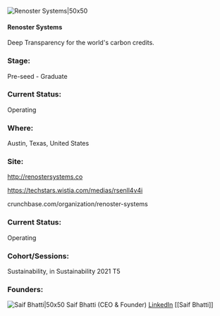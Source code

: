 

![Renoster Systems|50x50](https://apimg.techstars.com/connect/images/image_files/629eaf99cd87f60008d49b92/original/1_renoster-dtlc.png)

#### Renoster Systems
Deep Transparency for the world's carbon credits.

### Stage: 
Pre-seed - Graduate 

### Current Status: 
Operating

### Where:
Austin, Texas, United States

### Site:
http://renostersystems.co

https://techstars.wistia.com/medias/rsenll4v4i

crunchbase.com/organization/renoster-systems

### Current Status: 
Operating

### Cohort/Sessions: 
Sustainability, in Sustainability 2021 T5

### Founders: 

![Saif Bhatti|50x50](https://apimg.techstars.com/connect/images/image_files/61364f6f34ed270007535ba8/original/circle-cropped.png) Saif Bhatti (CEO & Founder) [LinkedIn](https://linkedin.com/in/saifbhatti) [[Saif Bhatti]]


